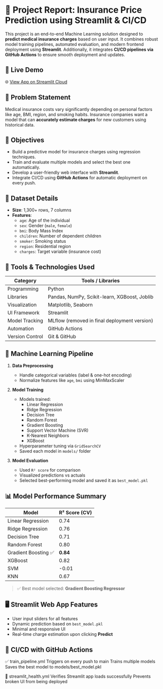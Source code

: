 # 🧾 Project Report: Insurance Price Prediction using Streamlit & CI/CD

This project is an end-to-end Machine Learning solution designed to **predict medical insurance charges** based on user input. It combines robust model training pipelines, automated evaluation, and modern frontend deployment using **Streamlit**. Additionally, it integrates **CI/CD pipelines via GitHub Actions** to ensure smooth deployment and updates.

## 🚀 Live Demo

🌐 [View App on Streamlit Cloud](https://insurance-price-prediction-using-app-and-ci-cd-dmdu9cb7zr5jug5.streamlit.app/)


## 🎯 Problem Statement

Medical insurance costs vary significantly depending on personal factors like age, BMI, region, and smoking habits. Insurance companies want a model that can **accurately estimate charges** for new customers using historical data.


## 📌 Objectives

- Build a predictive model for insurance charges using regression techniques.
- Train and evaluate multiple models and select the best one automatically.
- Develop a user-friendly web interface with **Streamlit**.
- Integrate CI/CD using **GitHub Actions** for automatic deployment on every push.


## 🧪 Dataset Details

- **Size**: 1,300+ rows, 7 columns
- **Features**:
  - `age`: Age of the individual
  - `sex`: Gender (`male`, `female`)
  - `bmi`: Body Mass Index
  - `children`: Number of dependent children
  - `smoker`: Smoking status
  - `region`: Residential region
  - `charges`: Target variable (insurance cost)


## 🔧 Tools & Technologies Used

| Category         | Tools / Libraries                                     |
|------------------|--------------------------------------------------------|
| Programming      | Python                                                 |
| Libraries        | Pandas, NumPy, Scikit-learn, XGBoost, Joblib           |
| Visualization    | Matplotlib, Seaborn                                    |
| UI Framework     | Streamlit                                              |
| Model Tracking   | MLflow (removed in final deployment version)           |
| Automation       | GitHub Actions                                         |
| Version Control  | Git & GitHub                                           |


## 🧠 Machine Learning Pipeline

1. **Data Preprocessing**
   - Handle categorical variables (label & one-hot encoding)
   - Normalize features like `age`, `bmi` using MinMaxScaler

2. **Model Training**
   - Models trained:
     - Linear Regression
     - Ridge Regression
     - Decision Tree
     - Random Forest
     - Gradient Boosting
     - Support Vector Machine (SVR)
     - K-Nearest Neighbors
     - XGBoost
   - Hyperparameter tuning via `GridSearchCV`
   - Saved each model in `models/` folder

3. **Model Evaluation**
   - Used `R² score` for comparison
   - Visualized predictions vs actuals
   - Selected best-performing model and saved it as `best_model.pkl`


## 📊 Model Performance Summary

| Model               | R² Score (CV) |
|---------------------|---------------|
| Linear Regression   | 0.74          |
| Ridge Regression    | 0.76          |
| Decision Tree       | 0.71          |
| Random Forest       | 0.80          |
| Gradient Boosting ✅| **0.84**      |
| XGBoost             | 0.82          |
| SVM                 | -0.01         |
| KNN                 | 0.67          |

> ✅ Best model selected: **Gradient Boosting Regressor**


## 🖥️ Streamlit Web App Features

- User input sliders for all features
- Dynamic prediction based on `best_model.pkl`
- Minimal and responsive UI
- Real-time charge estimation upon clicking **Predict**

## 🔁 CI/CD with GitHub Actions
✅ train_pipeline.yml
Triggers on every push to main
Trains multiple models
Saves the best model to models/best_model.pkl

🔁 streamlit_health.yml
Verifies Streamlit app loads successfully
Prevents broken UI from being deployed





